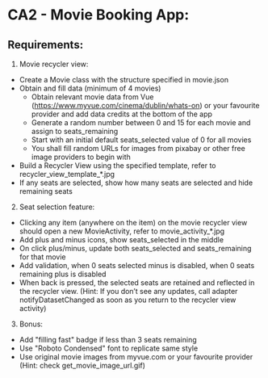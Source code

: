 # CA2 - Movie Booking App:

## Requirements:
1. Movie recycler view:
  - Create a Movie class with the structure specified in movie.json
  - Obtain and fill data (minimum of 4 movies)
    - Obtain relevant movie data from Vue (https://www.myvue.com/cinema/dublin/whats-on) or your favourite provider and add data credits at the bottom of the app
    - Generate a random number between 0 and 15 for each movie and assign to seats_remaining
    - Start with an initial default seats_selected value of 0 for all movies
    - You shall fill random URLs for images from pixabay or other free image providers to begin with
  - Build a Recycler View using the specified template, refer to recycler_view_template_*.jpg
  - If any seats are selected, show how many seats are selected and hide remaining seats
2. Seat selection feature:
  - Clicking any item (anywhere on the item) on the movie recycler view should open a new MovieActivity, refer to movie_activity_*.jpg
  - Add plus and minus icons, show seats_selected in the middle
  - On click plus/minus, update both seats_selected and seats_remaining for that movie
  - Add validation, when 0 seats selected minus is disabled, when 0 seats remaining plus is disabled
  - When back is pressed, the selected seats are retained and reflected in the recycler view. (Hint: If you don’t see any updates, call adapter notifyDatasetChanged as soon as you return to the recycler view activity)
3. Bonus:
  - Add "filling fast" badge if less than 3 seats remaining
  - Use "Roboto Condensed" font to replicate same style
  - Use original movie images from myvue.com or your favourite provider (Hint: check get_movie_image_url.gif)

